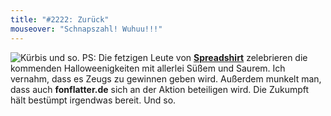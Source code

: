 ```yaml
---
title: "#2222: Zurück"
mouseover: "Schnapszahl! Wuhuu!!!"
---
```


<img src="http://www.fonflatter.de/bilder/kuerbis_s.png" alt="Kürbis und so." />
PS: 
Die fetzigen Leute von <a href="http://www.spreadshirt.de/de-de/" title="Spreadshirt"><strong>Spreadshirt</strong></a> zelebrieren die kommenden Halloweenigkeiten mit allerlei Süßem und Saurem. Ich vernahm, dass es Zeugs zu gewinnen geben wird.
Außerdem munkelt man, dass auch <strong>fonflatter.de</strong> sich an der Aktion beteiligen wird. Die Zukumpft hält bestümpt irgendwas bereit.
Und so.

